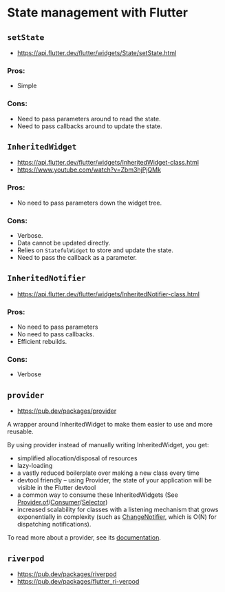 # State management with Flutter

## `setState`

- https://api.flutter.dev/flutter/widgets/State/setState.html


### Pros:

- Simple

### Cons: 

- Need to pass parameters around to read the state.
- Need to pass callbacks around to update the state.

## `InheritedWidget`

- https://api.flutter.dev/flutter/widgets/InheritedWidget-class.html
- https://www.youtube.com/watch?v=Zbm3hjPjQMk


### Pros:

- No need to pass parameters down the widget tree.

### Cons: 

- Verbose.
- Data cannot be updated directly.
- Relies on `StatefulWidget` to store and update the state.
- Need to pass the callback as a parameter.

## `InheritedNotifier`

- https://api.flutter.dev/flutter/widgets/InheritedNotifier-class.html

### Pros:

-  No need to pass parameters
-  No need to pass callbacks.
-  Efficient rebuilds.

### Cons:

- Verbose

## `provider`

- https://pub.dev/packages/provider

A wrapper around InheritedWidget to make them easier to use and more reusable.

By using provider instead of manually writing InheritedWidget, you get:

- simplified allocation/disposal of resources
- lazy-loading
- a vastly reduced boilerplate over making a new class every time
- devtool friendly – using Provider, the state of your application will be visible in the Flutter devtool
- a common way to consume these InheritedWidgets (See [Provider.of](https://pub.dev/documentation/provider/latest/provider/Provider/of.html)/[Consumer](https://pub.dev/documentation/provider/latest/provider/Consumer-class.html)/[Selector](https://pub.dev/documentation/provider/latest/provider/Selector-class.html))
- increased scalability for classes with a listening mechanism that grows exponentially in complexity (such as [ChangeNotifier](https://api.flutter.dev/flutter/foundation/ChangeNotifier-class.html), which is O(N) for dispatching notifications).

To read more about a provider, see its [documentation](https://pub.dev/documentation/provider/latest/provider/provider-library.html).




## `riverpod`

- https://pub.dev/packages/riverpod
- https://pub.dev/packages/flutter_ri-verpod